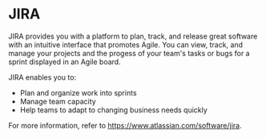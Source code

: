 # JIRA

JIRA provides you with a platform to plan, track, and release great software with an intuitive interface that promotes Agile. You can view, track, and manage your projects and the progess of your team's tasks or bugs for a sprint displayed in an Agile board.

JIRA enables you to:
- Plan and organize work into sprints
- Manage team capacity
- Help teams to adapt to changing business needs quickly


For more information, refer to https://www.atlassian.com/software/jira.


